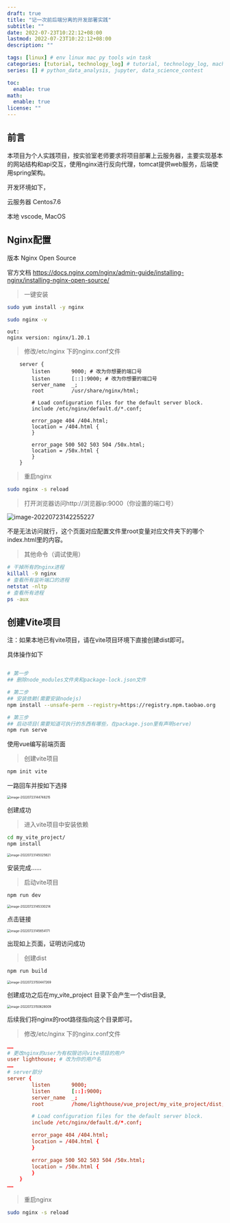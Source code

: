 ```yaml
---
draft: true
title: "记一次前后端分离的开发部署实践"
subtitle: ""
date: 2022-07-23T10:22:12+08:00
lastmod: 2022-07-23T10:22:12+08:00
description: ""

tags: [linux] # env linux mac py tools win task
categories: [tutorial, technology_log] # tutorial, technology_log, machine_learning, nlp
series: [] # python_data_analysis, jupyter, data_science_contest

toc:
  enable: true
math:
  enable: true
license: ""
---
```


## 前言

本项目为个人实践项目，按实验室老师要求将项目部署上云服务器，主要实现基本的网站结构和api交互，使用nginx进行反向代理，tomcat提供web服务，后端使用spring架构。

开发环境如下，

云服务器 Centos7.6

本地 vscode, MacOS

## Nginx配置

版本 Nginx Open Source

官方文档 https://docs.nginx.com/nginx/admin-guide/installing-nginx/installing-nginx-open-source/

>  一键安装

```bash
sudo yum install -y nginx
```

```bash
sudo nginx -v
```

```
out:
nginx version: nginx/1.20.1
```



> 修改/etc/nginx 下的nginx.conf文件

```
    server {
        listen       9000; # 改为你想要的端口号
        listen       [::]:9000; # 改为你想要的端口号
        server_name  _;
        root         /usr/share/nginx/html;

        # Load configuration files for the default server block.
        include /etc/nginx/default.d/*.conf;

        error_page 404 /404.html;
        location = /404.html {
        }

        error_page 500 502 503 504 /50x.html;
        location = /50x.html {
        }
    }
```

> 重启nginx

```bash
sudo nginx -s reload
```

> 打开浏览器访问http://浏览器ip:9000（你设置的端口号）

![image-20220723142255227](MD_img/image-20220723142255227.png)

不是无法访问就行，这个页面对应配置文件里root变量对应文件夹下的哪个index.html里的内容。



> 其他命令（调试使用）

```bash
# 干掉所有的nginx进程
killall -9 nginx
# 查看所有监听端口的进程
netstat -nltp
# 查看所有进程
ps -aux
```

## 创建Vite项目

注：如果本地已有vite项目，请在vite项目环境下直接创建dist即可。

具体操作如下

```bash

# 第一步
## 删除node_modules文件夹和package-lock.json文件

# 第二步
## 安装依赖(需要安装nodejs)
npm install --unsafe-perm --registry=https://registry.npm.taobao.org

# 第三步
## 启动项目(需要知道可执行的东西有哪些，在package.json里有声明serve)
npm run serve
```

使用vue编写前端页面

> 创建vite项目

```bash
npm init vite
```

一路回车并按如下选择

<img src="MD_img/image-20220723144748215.png" alt="image-20220723144748215" style="zoom:50%;" />

创建成功

> 进入vite项目中安装依赖

```bash
cd my_vite_project/
npm install
```

<img src="MD_img/image-20220723145025621.png" alt="image-20220723145025621" style="zoom:50%;" />

安装完成……

> 启动vite项目

```bash
npm run dev
```

<img src="MD_img/image-20220723145330214.png" alt="image-20220723145330214" style="zoom:50%;" />

点击链接

<img src="MD_img/image-20220723145654171.png" alt="image-20220723145654171" style="zoom:50%;" />

出现如上页面，证明访问成功



> 创建dist

```bash
npm run build
```

<img src="MD_img/image-20220723150447269.png" alt="image-20220723150447269" style="zoom:50%;" />

创建成功之后在my_vite_project 目录下会产生一个dist目录,

<img src="MD_img/image-20220723150628009.png" alt="image-20220723150628009" style="zoom:50%;" />

后续我们将nginx的root路径指向这个目录即可。

> 修改/etc/nginx 下的nginx.conf文件

```conf
……
# 更改nginx的user为有权限访问vite项目的用户
user lighthouse; # 改为你的用户名
……
# server部分
server {
        listen       9000;
        listen       [::]:9000;
        server_name  _;
        root         /home/lighthouse/vue_project/my_vite_project/dist; # 修改这个路径为你项目地址的dist目录

        # Load configuration files for the default server block.
        include /etc/nginx/default.d/*.conf;

        error_page 404 /404.html;
        location = /404.html {
        }

        error_page 500 502 503 504 /50x.html;
        location = /50x.html {
        }
    }
……
```



> 重启nginx

```bash
sudo nginx -s reload
```


